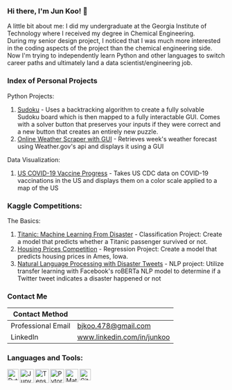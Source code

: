 ### Hi there, I'm Jun Koo! 👋
A little bit about me: I did my undergraduate at the Georgia Institute of Technology where I received my degree in Chemical Engineering.  
During my senior design project, I noticed that I was much more interested in the coding aspects of the project than the chemical engineering side.  
Now I'm trying to independently learn Python and other languages to switch career paths and ultimately land a data scientist/engineering job.  

### Index of Personal Projects  
Python Projects:  
1. [Sudoku](https://github.com/b-junkoo/Sudoku) - Uses a backtracking algorithm to create a fully solvable Sudoku board which is then mapped to a fully interactable GUI. Comes with a solver button that preserves your inputs if they were correct and a new button that creates an entirely new puzzle.
2. [Online Weather Scraper with GUI](https://github.com/b-junkoo/WeatherGUI) - Retrieves week's weather forecast using Weather.gov's api and displays it using a GUI

Data Visualization:
1. [US COVID-19 Vaccine Progress](https://www.kaggle.com/bumjunkoo/us-covid-vaccination) - Takes US CDC data on COVID-19 vaccinations in the US and displays them on a color scale applied to a map of the US

### Kaggle Competitions:
The Basics:  
1. [Titanic: Machine Learning From Disaster](https://www.kaggle.com/bumjunkoo/titanic-top-20-with-support-vector-machines) - Classification Project: Create a model that predicts whether a Titanic passenger survived or not.
2. [Housing Prices Competition](https://www.kaggle.com/bumjunkoo/house-prices) - Regression Project: Create a model that predicts housing prices in Ames, Iowa.
3. [Natural Language Processing with Disaster Tweets](https://www.kaggle.com/bumjunkoo/roberta-base-pytorch-for-sent-classification) - NLP project: Utilize transfer learning with Facebook's roBERTa NLP model to determine if a Twitter tweet indicates a disaster happened or not

### Contact Me
| Contact Method |  |
| --- | --- |
| Professional Email | bjkoo.478@gmail.com |
| LinkedIn | www.linkedin.com/in/junkoo|

### Languages and Tools:
<img align="left" alt="Python" width="26px" src="https://i.imgur.com/uYc9vRd.png" />
<img align="left" alt="Jupyter Notebook" width="32px" src="https://i.imgur.com/CS4hGSU.png" />
<img align="left" alt="Tensorflow" width="32px" src="https://i.imgur.com/wsMV7K1.png" />
<img align="left" alt="Pytorch" width="32px" src="https://i.imgur.com/bhyPDfj.png" />
<img align="left" alt="Matlab + Simulink" width="30px" src="https://i.imgur.com/4qFVMNF.png" />
<img align="left" alt="GitHub" width="26px" src="https://i.imgur.com/sBf3qA3.png" />  


